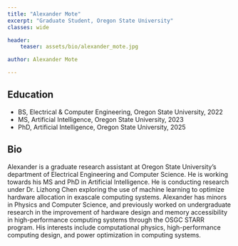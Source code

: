 ```yaml
---
title: "Alexander Mote"
excerpt: "Graduate Student, Oregon State University"
classes: wide

header:
    teaser: assets/bio/alexander_mote.jpg

author: Alexander Mote

---
```

## Education
* BS, Electrical & Computer Engineering, Oregon State University, 2022
* MS, Artificial Intelligence, Oregon State University, 2023
* PhD, Artificial Intelligence, Oregon State University, 2025

## Bio
Alexander is a graduate research assistant at Oregon State University’s department of Electrical Engineering and Computer Science. He is working towards his MS and PhD in Artificial Intelligence. He is conducting research under Dr. Lizhong Chen exploring the use of machine learning to optimize hardware allocation in exascale computing systems.
Alexander has minors in Physics and Computer Science, and previously worked on undergraduate research in the improvement of hardware design and memory accessibility in high-performance computing systems through the OSGC STARR program. His interests include computational physics, high-performance computing design, and power optimization in computing systems.
